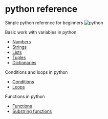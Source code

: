 # python reference

Simple python reference for beginners
![python](https://github.com/rurtubia/pythonVariables/blob/master/img/python-logo.png)

Basic work with variables in python

* [Numbers](numbers.py)
* [Strings](strings.py)
* [Lists](lists.py)
* [Tuples](tuples.py)
* [Dictionaries](dictionaries.py)

Conditions and loops in python

* [Conditions](conditionals.py)
* [Loops](loops.py)

Functions in python

* [Functions](functions.py)
* [Substring functions](functions_substring.py)
